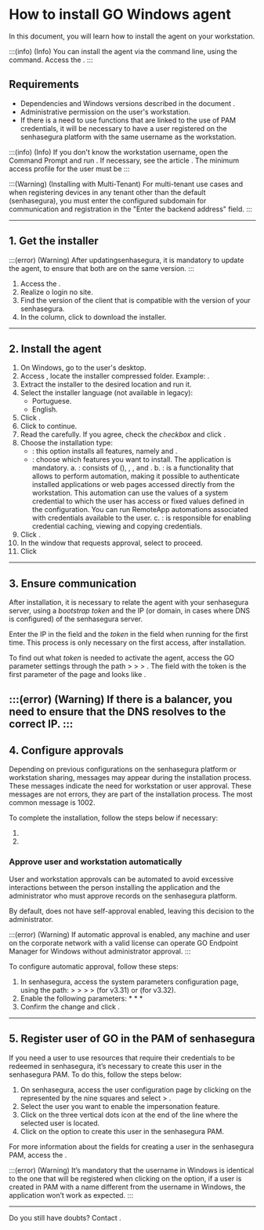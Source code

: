 # How to install GO Windows agent 

In this document, you will learn how to install the  agent on your workstation.

:::(info) (Info)
You can install the  agent via the command line, using the  command. Access the .
:::

## Requirements

* Dependencies and Windows versions described in the document .
* Administrative permission on the user's workstation.
* If there is a need to use functions that are linked to the use of PAM credentials, it will be necessary to have a user registered on the senhasegura platform with the same username as the workstation.

:::(info) (Info)
If you don't know the workstation username, open the Command Prompt and run . If necessary, see the article . The minimum access profile for the user must be 
:::

:::(Warning) (Installing with Multi-Tenant)
For multi-tenant use cases and when registering devices in any tenant other than the default (senhasegura), you must enter the configured subdomain for communication and registration in the "Enter the backend address" field.
:::

---

## 1. Get the installer

:::(error) (Warning)
After updatingsenhasegura, it is mandatory to update the agent, to ensure that both are on the same version.
:::

1. Access the .
2. Realize o login no site.
3. Find the version of the  client that is compatible with the version of your senhasegura.
4. In the  column, click  to download the  installer.

---

## 2. Install the agent

1. On Windows, go to the user's desktop.
2. Access , locate the  installer compressed folder. Example: .
3. Extract the installer to the desired location and run it.
4. Select the installer language (not available in legacy):
	* Portuguese.
	* English.
6. Click .
7. Click  to continue.
8. Read the  carefully. If you agree, check the *checkbox*  and click .
9. Choose the installation type:
	* : this option installs all features, namely  and .
	* : choose which features you want to install. The  application is mandatory.
    	a. : consists of  (), , ,  and .
    	b. : is a functionality that allows  to perform automation, making it possible to authenticate installed applications or web pages accessed directly from the workstation. This automation can use the values ​​of a system credential to which the user has access or fixed values ​​defined in the configuration. You can run RemoteApp automations associated with credentials available to the user.
    	c. : is responsible for enabling credential caching, viewing and copying credentials.
10. Click .
11. In the window that requests approval, select  to proceed.
12. Click 

---

## 3. Ensure communication

After installation, it is necessary to relate the  agent with your senhasegura server, using a *bootstrap token* and the IP (or domain, in cases where DNS is configured) of the senhasegura server.

Enter the IP in the  field and the *token* in the  field when running  for the first time. This process is only necessary on the first access, after installation.

To find out what *token* is needed to activate the  agent, access the GO parameter settings through the path  >  >  > . The field with the token is the first parameter of the page and looks like .

:::(error) (Warning)
If there is a balancer, you need to ensure that the DNS resolves to the correct IP.
:::
---

## 4. Configure approvals

Depending on previous configurations on the senhasegura platform or workstation sharing, messages may appear during the installation process. These messages indicate the need for workstation or user approval. These messages are not errors, they are part of the installation process. The most common message is 1002.

To complete the installation, follow the steps below if necessary:

1. 
2. 

### Approve user and workstation automatically

User and workstation approvals can be automated to avoid excessive interactions between the person installing the application and the administrator who must approve records on the senhasegura platform.

By default,  does not have self-approval enabled, leaving this decision to the administrator.

:::(error) (Warning)
If automatic approval is enabled, any machine and user on the corporate network with a valid license can operate GO Endpoint Manager for Windows without administrator approval.
:::

To configure automatic approval, follow these steps:

1. In senhasegura, access the system parameters configuration page, using the path:  >  >  >  >  (for v3.31) or  (for v3.32).
2. Enable the following parameters:
	* 
	* 
	* 
4. Confirm the change and click .

---

## 5. Register user of GO in the PAM of senhasegura

If you need a user to use resources that require their credentials to be redeemed in senhasegura, it’s necessary to create this user in the senhasegura PAM. To do this, follow the steps below:

1. On senhasegura, access the  user configuration page by clicking on the   represented by the nine squares and select > .
2. Select the user you want to enable the impersonation feature.
3. Click on the three vertical dots icon at the end of the line where the selected user is located.
4. Click on the  option to create this user in the senhasegura PAM.

For more information about the fields for creating a user in the senhasegura PAM, access the .

:::(error) (Warning)
It’s mandatory that the username in Windows is identical to the one that will be registered when clicking on the option, if a user is created in PAM with a name different from the username in Windows, the application won’t work as expected.
:::

---

Do you still have doubts? Contact .